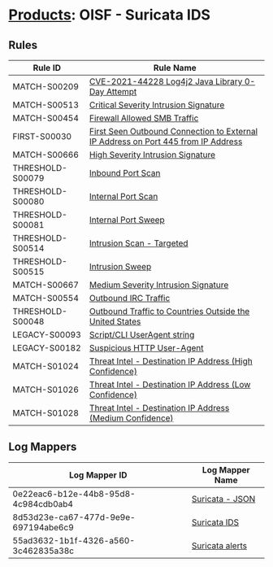 # [Products](README.md): OISF - Suricata IDS

## Rules

|Rule ID|Rule Name|
|----|----|
|MATCH-S00209|[CVE-2021-44228 Log4j2 Java Library 0-Day Attempt](../rules/MATCH-S00209.md)|
|MATCH-S00513|[Critical Severity Intrusion Signature](../rules/MATCH-S00513.md)|
|MATCH-S00454|[Firewall Allowed SMB Traffic](../rules/MATCH-S00454.md)|
|FIRST-S00030|[First Seen Outbound Connection to External IP Address on Port 445 from IP Address](../rules/FIRST-S00030.md)|
|MATCH-S00666|[High Severity Intrusion Signature](../rules/MATCH-S00666.md)|
|THRESHOLD-S00079|[Inbound Port Scan](../rules/THRESHOLD-S00079.md)|
|THRESHOLD-S00080|[Internal Port Scan](../rules/THRESHOLD-S00080.md)|
|THRESHOLD-S00081|[Internal Port Sweep](../rules/THRESHOLD-S00081.md)|
|THRESHOLD-S00514|[Intrusion Scan - Targeted](../rules/THRESHOLD-S00514.md)|
|THRESHOLD-S00515|[Intrusion Sweep](../rules/THRESHOLD-S00515.md)|
|MATCH-S00667|[Medium Severity Intrusion Signature](../rules/MATCH-S00667.md)|
|MATCH-S00554|[Outbound IRC Traffic](../rules/MATCH-S00554.md)|
|THRESHOLD-S00048|[Outbound Traffic to Countries Outside the United States](../rules/THRESHOLD-S00048.md)|
|LEGACY-S00093|[Script/CLI UserAgent string](../rules/LEGACY-S00093.md)|
|LEGACY-S00182|[Suspicious HTTP User-Agent](../rules/LEGACY-S00182.md)|
|MATCH-S01024|[Threat Intel - Destination IP Address (High Confidence)](../rules/MATCH-S01024.md)|
|MATCH-S01026|[Threat Intel - Destination IP Address (Low Confidence)](../rules/MATCH-S01026.md)|
|MATCH-S01028|[Threat Intel - Destination IP Address (Medium Confidence)](../rules/MATCH-S01028.md)|


## Log Mappers

|Log Mapper ID|Log Mapper Name|
|----|----|
|0e22eac6-b12e-44b8-95d8-4c984cdb0ab4|[Suricata - JSON](../mappings/0e22eac6-b12e-44b8-95d8-4c984cdb0ab4.md)|
|8d53d23e-ca67-477d-9e9e-697194abe6c9|[Suricata IDS](../mappings/8d53d23e-ca67-477d-9e9e-697194abe6c9.md)|
|55ad3632-1b1f-4326-a560-3c462835a38c|[Suricata alerts](../mappings/55ad3632-1b1f-4326-a560-3c462835a38c.md)|


